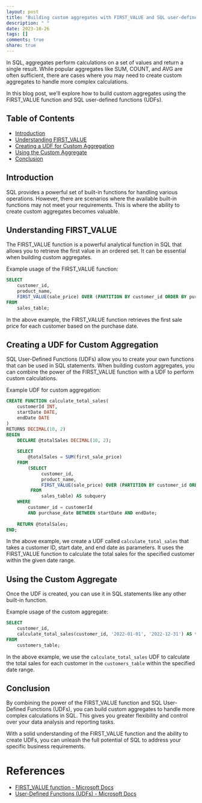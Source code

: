 ```yaml
---
layout: post
title: "Building custom aggregates with FIRST_VALUE and SQL user-defined functions"
description: " "
date: 2023-10-26
tags: []
comments: true
share: true
---
```


In SQL, aggregates perform calculations on a set of values and return a single result. While popular aggregates like SUM, COUNT, and AVG are often sufficient, there are cases where you may need to create custom aggregates to handle more complex calculations.

In this blog post, we'll explore how to build custom aggregates using the FIRST_VALUE function and SQL user-defined functions (UDFs).

## Table of Contents
- [Introduction](#introduction)
- [Understanding FIRST_VALUE](#understanding-first_value)
- [Creating a UDF for Custom Aggregation](#creating-a-udf-for-custom-aggregation)
- [Using the Custom Aggregate](#using-the-custom-aggregate)
- [Conclusion](#conclusion)

## Introduction
SQL provides a powerful set of built-in functions for handling various operations. However, there are scenarios where the available built-in functions may not meet your requirements. This is where the ability to create custom aggregates becomes valuable.

## Understanding FIRST_VALUE
The FIRST_VALUE function is a powerful analytical function in SQL that allows you to retrieve the first value in an ordered set. It can be essential when building custom aggregates.

Example usage of the FIRST_VALUE function:

```sql
SELECT 
    customer_id, 
    product_name, 
    FIRST_VALUE(sale_price) OVER (PARTITION BY customer_id ORDER BY purchase_date) AS first_sale_price
FROM
    sales_table;
```

In the above example, the FIRST_VALUE function retrieves the first sale price for each customer based on the purchase date.

## Creating a UDF for Custom Aggregation
SQL User-Defined Functions (UDFs) allow you to create your own functions that can be used in SQL statements. When building custom aggregates, you can combine the power of the FIRST_VALUE function with a UDF to perform custom calculations.

Example UDF for custom aggregation:

```sql
CREATE FUNCTION calculate_total_sales(
    customerId INT,
    startDate DATE,
    endDate DATE
)
RETURNS DECIMAL(10, 2)
BEGIN
    DECLARE @totalSales DECIMAL(10, 2);
    
    SELECT
        @totalSales = SUM(first_sale_price)
    FROM
        (SELECT 
             customer_id, 
             product_name, 
             FIRST_VALUE(sale_price) OVER (PARTITION BY customer_id ORDER BY purchase_date) AS first_sale_price
         FROM
             sales_table) AS subquery
    WHERE
        customer_id = customerId
        AND purchase_date BETWEEN startDate AND endDate;
    
    RETURN @totalSales;
END;
```

In the above example, we create a UDF called `calculate_total_sales` that takes a customer ID, start date, and end date as parameters. It uses the FIRST_VALUE function to calculate the total sales for the specified customer within the given date range.

## Using the Custom Aggregate
Once the UDF is created, you can use it in SQL statements like any other built-in function.

Example usage of the custom aggregate:

```sql
SELECT 
    customer_id,
    calculate_total_sales(customer_id, '2022-01-01', '2022-12-31') AS total_sales
FROM
    customers_table;
```

In the above example, we use the `calculate_total_sales` UDF to calculate the total sales for each customer in the `customers_table` within the specified date range.

## Conclusion
By combining the power of the FIRST_VALUE function and SQL User-Defined Functions (UDFs), you can build custom aggregates to handle more complex calculations in SQL. This gives you greater flexibility and control over your data analysis and reporting tasks.

With a solid understanding of the FIRST_VALUE function and the ability to create UDFs, you can unleash the full potential of SQL to address your specific business requirements.

# References
- [FIRST_VALUE function - Microsoft Docs](https://docs.microsoft.com/en-us/sql/t-sql/functions/first-value-transact-sql)
- [User-Defined Functions (UDFs) - Microsoft Docs](https://docs.microsoft.com/en-us/sql/t-sql/statements/create-function-transact-sql)